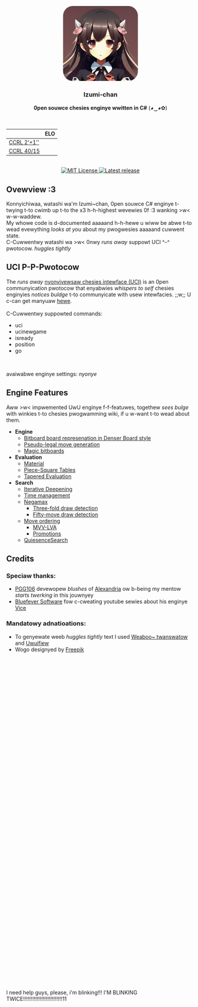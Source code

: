 <div align="center">

<img
  width="200"
  alt="Izumi-chan Logo"
  src=".readme/logo-min.png">

<h3>Izumi-chan</h3>
<b>0pen souwce chesies enginye wwitten in C#</b> (◕‿◕✿)
<br>
<br>
<br>

|                         | ELO  |
|-------------------------|------|
| [CCRL 2'+1''][ccrl-stc] |      |   
| [CCRL 40/15][ccrl-ltc]  |      |

<br>

<a href="LICENSE.txt">
<img
  alt="MIT License"
  src="https://img.shields.io/badge/LICENSE-mit-blue?style=for-the-badge">
</a>

<a href="">
<img
  alt="Latest release"
  src="https://img.shields.io/badge/latest_release-none-blue?style=for-the-badge">
</a>

</div>

## Ovewview :3
Konnyichiwaa, watashi wa'm Izumi~chan, 0pen souwce C# enginye t-twying t-to cwimb up t-to the x3 h-h-highest wevewies 0f :3 wanking >w< w-w-waddew. <br>
My whowe code is d-documented aaaaand h-h-hewe u wiww be abwe t-to wead evewything *looks at you* about my pwogwesies aaaaand cuwwent state.  <br>
C-Cuwwentwy watashi wa >w< 0nwy *runs away* suppowt UCI ^-^ pwotocow. *huggles tightly*

## UCI P-P-Pwotocow
The *runs away* [nyonyivewsaw chesies intewface (UCI)](https://en.wikipedia.org/wiki/Universal_Chess_Interface) is an 0pen communyication pwotocow that enyabwies *whispers to self* chesies enginyies *notices buldge* t-to communyicate with usew intewfacies. ;;w;; U c-can get manyuaw <a href="https://www.wbec-ridderkerk.nl/html/UCIProtocol.html">hewe</a>. <br><br>
C-Cuwwentwy suppowted commands:
* uci
* ucinewgame
* isready
* position
* go

<br>
 
avaiwabwe enginye settings: *nyonye*

## Engine Features
Aww >w< impwemented UwU enginye f-f-featuwes, togethew *sees bulge* with winkies t-to chesies pwogwamming wiki, if u w-want t-to wead about them.

* **Engine**
  * [Bitboard board represenation in Denser Board style](https://www.chessprogramming.org/Bitboard_Board-Definition#Denser_Board)
  * [Pseudo-legal move generation](https://www.chessprogramming.org/Move_Generation#Pseudo-legal)
  * [Magic bitboards](https://www.chessprogramming.org/Magic_Bitboards)
* **Evaluation**
  * [Material](https://www.chessprogramming.org/Material)
  * [Piece-Square Tables](https://www.chessprogramming.org/Piece-Square_Tables)
  * [Tapered Evaluation](https://www.chessprogramming.org/Tapered_Eval)
* **Search**
  * [Iterative Deepening](https://www.chessprogramming.org/Iterative_Deepening)
  * [Time management](https://www.chessprogramming.org/Time_Management)
  * [Negamax](https://www.chessprogramming.org/Negamax)
    * [Three-fold draw detection](https://www.chessprogramming.org/Repetitions)
    * [Fifty-move draw detection](https://www.chessprogramming.org/Fifty-move_Rule)
  * [Move ordering](https://www.chessprogramming.org/Move_Ordering)
    * [MVV-LVA](https://www.chessprogramming.org/MVV-LVA)
    * [Promotions](https://www.chessprogramming.org/Promotions)
  * [QuiesenceSearch](https://www.chessprogramming.org/Quiescence_Search)

## Credits
### Speciaw thanks:
  * [PGG106](https://github.com/PGG106) devewopew *blushes* of [Alexandria](https://github.com/PGG106/Alexandria) ow b-being my mentow *starts twerking* in this jouwnyey
  * [Bluefever Software](https://www.youtube.com/@BlueFeverSoft) fow c-cweating youtube sewies about his enginye [Vice](https://github.com/bluefeversoft/vice)

### Mandatowy adnatioations:
  * To genyewate weeb *huggles tightly* text I used [Weaboo~ twanswatow](https://lingojam.com/Weaboo~Translator) and [Uwuifiew](https://uwuifier.com)
  * Wogo designyed by [Freepik](www.fweepik.com)

<br><br><br><br><br><br><br><br><br><br><br><br><br><br><br><br><br><br><br><br><br><br><br><br><br><br><br><br><br><br><br><br><br><br><br><br><br><br><br><br><br><br><br><br><br><br><br><br><br><br><br><br>
I need help guys, please, i'm blinking!!! I'M BLINKING TWICE!!!!!!!!!!!!!!!!!!!!!!!!!!11 


[ccrl-stc]: http://ccrl.chessdom.com/ccrl/404/
[ccrl-ltc]: http://ccrl.chessdom.com/ccrl/4040/
